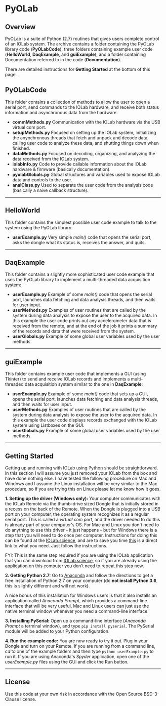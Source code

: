 # PyOLab 

## Overview

PyOLab is a suite of Python (2.7) routines that gives users complete control of an IOLab system. The archive contains a folder containing the PyOLab library code (__PyOLabCode__), three folders containing example user code (__HelloWorld__, __DaqExample__, and __guiExample__), and a folder containing Documentation referred to in the code (__Documentation__). 

There are detailed instructions for __Getting Started__ at the bottom of this page.

## PyOLabCode 

This folder contains a collection of methods to allow the user to open a serial port, send commands to the IOLab hardware, and receive both status information and asynchronous data from the hardware:

* __commMethods.py__ 
Communication with the IOLab hardware via the USB virtual com port. 
* __setupMethods.py__ 
Focused on setting up the IOLab system, initializing the anynchronous threads that 
fetch and unpack and decode data, calling user code to analyze these data, and shutting things down when finished.
* __dataMethods.py__ 
Focused on decoding, organizing, and analyzing the data received from the IOLab system.
* __iolabInfo.py__ 
Code to provide callable information about the IOLab hardware & firmware (basically documentation). 
* __pyolabGlobals.py__ 
Global structures and variables used to expose IOLab data and controls to the user. 
* __analClass.py__ 
Used to separate the user code from the analysis code (basically a naive callback structure).

---

## HelloWorld 

This folder contains the simplest possible user code example to talk to the system using the 
PyOLab library:

* __userExample.py__ 
Very simple _main()_ code that opens the serial port, asks the 
dongle what its status is, receives the answer, and quits.

---

## DaqExample 

This folder contains a slightly more sophisticated user code example that uses the PyOLab 
library to implement a multi-threaded data acquisition system:

* __userExample.py__ 
Example of some _main()_ code that opens the serial port, launches data fetching and data analysis threads, 
and then waits for user input.
* __userMethods.py__ 
Examples of user routines that are called by the system during data 
analysis to expose the user to the acquired data. In this example the user code prints out any accelerometer data that 
is received from the remote, and at the end of the job it prints a summary of the records and data that were received from the system. 
* __userGlobals.py__ 
Example of some global user variables used by the user methods. 

---

## guiExample 

This folder contains example user code that implements a GUI (using Tkinter) to send and receive IOLab records and implements a multi-threaded data acquisition system similar to the one in __DaqExample__:

* __userExample.py__ 
Example of some _main()_ code that sets up a GUI, opens the serial port, launches data fetching and data analysis threads, 
and then waits for user input.
* __userMethods.py__ 
Examples of user routines that are called by the system during data  analysis to expose the user to the acquired data. In this example the user code displays records exchanged with the IOLab system using Listboxes on the GUI. 
* __userGlobals.py__ 
Example of some global user variables used by the user methods. 

---

## Getting Started

Getting up and running with IOLab using Python should be straightforward. In this section I will assume you just removed your IOLab from the box and have done nothing else. I have tested the following procedure on Mac and Windows and I assume the Linux installation will be very similar to the Mac procedure, so if you are trying this on Linux please let me know how it goes.

__1. Setting up the driver (Windows only):__ Your computer communicates with the IOLab Remote via the thumb-drive sized Dongle that is initially stored in a recess on the back of the Remote. When the Dongle is plugged into a USB port on your computer, the operating system recognizes it as a regular serial port. This is called a _virtual com port_, and the driver needed to do this is already part of your computer's OS. For Mac and Linux you don't need to do anything to use this driver - it just happens - but for Windows there is a step that you will need to do once per computer. Instructions for doing this can be found at the [IOLab.science](http://www.iolab.science/index.html), and are to save you time [this](http://www.iolab.science/driver-installation-windows.html) is a direct link to what you need. Just follow the instructions. 

FYI: This is the same step required if you are using the IOLab application that you can download from [IOLab.science](http://www.iolab.science/index.html), so if you are already using the application on this computer you don't need to repeat this step now. 

__2. Getting Python 2.7:__ Go to [Anaconda](https://www.continuum.io/downloads) and follow the directions to get a free installation of Python 2.7 on your computer (do __not install Python 3.6__, this is slightly different and will not work). 

A nice bonus of this installation for Windows users is that it also installs an application called _Anaconda Prompt_, which provides a command-line interface that will be very useful. Mac and Linux users can just use the native terminal window whenever you need a command-line interface. 

__3. Installing PySerial:__ Open up a command-line interface (_Anaconda Prompt_ a terminal window), and type `pip install pyserial`. The PySerial module will be added to your Python configuration. 

__4. Run the example code:__ You are now ready to try it out. Plug in your Dongle and turn on your Remote. If you are running from a command line, _cd_ to one of the example folders and then type `python userExample.py` to run it. If you are using Anaconda's _Spyder_ application, open one of the _userExample.py_ files using the GUI and click the Run button.

---

## License
Use this code at your own risk in accordance with the Open Source BSD-3-Clause license. 

